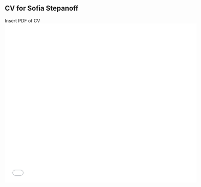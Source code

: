 ## CV for Sofia Stepanoff

Insert PDF of CV
<embed src="SofiaStepanoffCV12_31.pdf" width="600px" height="500px" />
